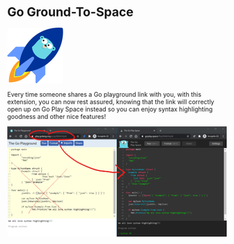 # Go Ground-To-Space

![Go Ground to Space Logo](public/icon128.png)


Every time someone shares a Go playground link with you, with this extension, you can now rest assured, knowing that the link will correctly open up on Go Play Space instead so you can enjoy syntax highlighting goodness and other nice features!


![Go Ground to Space Screenshot](public/screenshot.png)